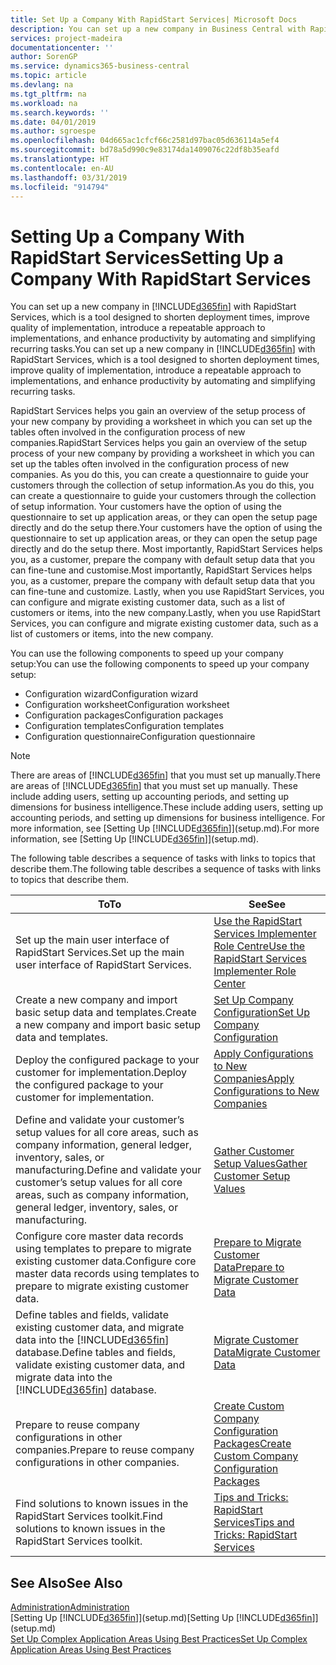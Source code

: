 ```yaml
---
title: Set Up a Company With RapidStart Services| Microsoft Docs
description: You can set up a new company in Business Central with RapidStart services, which is a tool designed to shorten deployment times, improve quality of implementation, introduce a repeatable approach to implementations, and enhance productivity by automating and simplifying recurring tasks.
services: project-madeira
documentationcenter: ''
author: SorenGP
ms.service: dynamics365-business-central
ms.topic: article
ms.devlang: na
ms.tgt_pltfrm: na
ms.workload: na
ms.search.keywords: ''
ms.date: 04/01/2019
ms.author: sgroespe
ms.openlocfilehash: 04d665ac1cfcf66c2581d97bac05d636114a5ef4
ms.sourcegitcommit: bd78a5d990c9e83174da1409076c22df8b35eafd
ms.translationtype: HT
ms.contentlocale: en-AU
ms.lasthandoff: 03/31/2019
ms.locfileid: "914794"
---
```

# <a name="setting-up-a-company-with-rapidstart-services"></a><span data-ttu-id="1a726-103">Setting Up a Company With RapidStart Services</span><span class="sxs-lookup"><span data-stu-id="1a726-103">Setting Up a Company With RapidStart Services</span></span>
<span data-ttu-id="1a726-104">You can set up a new company in [!INCLUDE[d365fin](includes/d365fin_md.md)] with RapidStart Services, which is a tool designed to shorten deployment times, improve quality of implementation, introduce a repeatable approach to implementations, and enhance productivity by automating and simplifying recurring tasks.</span><span class="sxs-lookup"><span data-stu-id="1a726-104">You can set up a new company in [!INCLUDE[d365fin](includes/d365fin_md.md)] with RapidStart Services, which is a tool designed to shorten deployment times, improve quality of implementation, introduce a repeatable approach to implementations, and enhance productivity by automating and simplifying recurring tasks.</span></span>  

<span data-ttu-id="1a726-105">RapidStart Services helps you gain an overview of the setup process of your new company by providing a worksheet in which you can set up the tables often involved in the configuration process of new companies.</span><span class="sxs-lookup"><span data-stu-id="1a726-105">RapidStart Services helps you gain an overview of the setup process of your new company by providing a worksheet in which you can set up the tables often involved in the configuration process of new companies.</span></span> <span data-ttu-id="1a726-106">As you do this, you can create a questionnaire to guide your customers through the collection of setup information.</span><span class="sxs-lookup"><span data-stu-id="1a726-106">As you do this, you can create a questionnaire to guide your customers through the collection of setup information.</span></span> <span data-ttu-id="1a726-107">Your customers have the option of using the questionnaire to set up application areas, or they can open the setup page directly and do the setup there.</span><span class="sxs-lookup"><span data-stu-id="1a726-107">Your customers have the option of using the questionnaire to set up application areas, or they can open the setup page directly and do the setup there.</span></span> <span data-ttu-id="1a726-108">Most importantly, RapidStart Services helps you, as a customer, prepare the company with default setup data that you can fine-tune and customise.</span><span class="sxs-lookup"><span data-stu-id="1a726-108">Most importantly, RapidStart Services helps you, as a customer, prepare the company with default setup data that you can fine-tune and customize.</span></span> <span data-ttu-id="1a726-109">Lastly, when you use RapidStart Services, you can configure and migrate existing customer data, such as a list of customers or items, into the new company.</span><span class="sxs-lookup"><span data-stu-id="1a726-109">Lastly, when you use RapidStart Services, you can configure and migrate existing customer data, such as a list of customers or items, into the new company.</span></span>

<span data-ttu-id="1a726-110">You can use the following components to speed up your company setup:</span><span class="sxs-lookup"><span data-stu-id="1a726-110">You can use the following components to speed up your company setup:</span></span>  

-   <span data-ttu-id="1a726-111">Configuration wizard</span><span class="sxs-lookup"><span data-stu-id="1a726-111">Configuration wizard</span></span>  
-   <span data-ttu-id="1a726-112">Configuration worksheet</span><span class="sxs-lookup"><span data-stu-id="1a726-112">Configuration worksheet</span></span>  
-   <span data-ttu-id="1a726-113">Configuration packages</span><span class="sxs-lookup"><span data-stu-id="1a726-113">Configuration packages</span></span>  
-   <span data-ttu-id="1a726-114">Configuration templates</span><span class="sxs-lookup"><span data-stu-id="1a726-114">Configuration templates</span></span>  
-   <span data-ttu-id="1a726-115">Configuration questionnaire</span><span class="sxs-lookup"><span data-stu-id="1a726-115">Configuration questionnaire</span></span>  

> [!Note]  
>  <span data-ttu-id="1a726-116">There are areas of [!INCLUDE[d365fin](includes/d365fin_md.md)] that you must set up manually.</span><span class="sxs-lookup"><span data-stu-id="1a726-116">There are areas of [!INCLUDE[d365fin](includes/d365fin_md.md)] that you must set up manually.</span></span> <span data-ttu-id="1a726-117">These include adding users, setting up accounting periods, and setting up dimensions for business intelligence.</span><span class="sxs-lookup"><span data-stu-id="1a726-117">These include adding users, setting up accounting periods, and setting up dimensions for business intelligence.</span></span> <span data-ttu-id="1a726-118">For more information, see [Setting Up [!INCLUDE[d365fin](includes/d365fin_md.md)]](setup.md).</span><span class="sxs-lookup"><span data-stu-id="1a726-118">For more information, see [Setting Up [!INCLUDE[d365fin](includes/d365fin_md.md)]](setup.md).</span></span>

 <span data-ttu-id="1a726-119">The following table describes a sequence of tasks with links to topics that describe them.</span><span class="sxs-lookup"><span data-stu-id="1a726-119">The following table describes a sequence of tasks with links to topics that describe them.</span></span>

|<span data-ttu-id="1a726-120">**To**</span><span class="sxs-lookup"><span data-stu-id="1a726-120">**To**</span></span>|<span data-ttu-id="1a726-121">**See**</span><span class="sxs-lookup"><span data-stu-id="1a726-121">**See**</span></span>|  
|------------|-------------|  
|<span data-ttu-id="1a726-122">Set up the main user interface of RapidStart Services.</span><span class="sxs-lookup"><span data-stu-id="1a726-122">Set up the main user interface of RapidStart Services.</span></span>|[<span data-ttu-id="1a726-123">Use the RapidStart Services Implementer Role Centre</span><span class="sxs-lookup"><span data-stu-id="1a726-123">Use the RapidStart Services Implementer Role Center</span></span>](admin-how-to-use-the-rapidstart-services-role-center-to-track-progress.md)|  
|<span data-ttu-id="1a726-124">Create a new company and import basic setup data and templates.</span><span class="sxs-lookup"><span data-stu-id="1a726-124">Create a new company and import basic setup data and templates.</span></span>|[<span data-ttu-id="1a726-125">Set Up Company Configuration</span><span class="sxs-lookup"><span data-stu-id="1a726-125">Set Up Company Configuration</span></span>](admin-set-up-company-configuration.md)|  
|<span data-ttu-id="1a726-126">Deploy the configured package to your customer for implementation.</span><span class="sxs-lookup"><span data-stu-id="1a726-126">Deploy the configured package to your customer for implementation.</span></span>|[<span data-ttu-id="1a726-127">Apply Configurations to New Companies</span><span class="sxs-lookup"><span data-stu-id="1a726-127">Apply Configurations to New Companies</span></span>](admin-apply-configuration-to-new-companies.md)|
|<span data-ttu-id="1a726-128">Define and validate your customer’s setup values for all core areas, such as company information, general ledger, inventory, sales, or manufacturing.</span><span class="sxs-lookup"><span data-stu-id="1a726-128">Define and validate your customer’s setup values for all core areas, such as company information, general ledger, inventory, sales, or manufacturing.</span></span>|[<span data-ttu-id="1a726-129">Gather Customer Setup Values</span><span class="sxs-lookup"><span data-stu-id="1a726-129">Gather Customer Setup Values</span></span>](admin-gather-customer-setup-values.md)|  
|<span data-ttu-id="1a726-130">Configure core master data records using templates to prepare to migrate existing customer data.</span><span class="sxs-lookup"><span data-stu-id="1a726-130">Configure core master data records using templates to prepare to migrate existing customer data.</span></span>|[<span data-ttu-id="1a726-131">Prepare to Migrate Customer Data</span><span class="sxs-lookup"><span data-stu-id="1a726-131">Prepare to Migrate Customer Data</span></span>](admin-use-templates-to-prepare-customer-data-for-migration.md)|  
|<span data-ttu-id="1a726-132">Define tables and fields, validate existing customer data, and migrate data into the [!INCLUDE[d365fin](includes/d365fin_md.md)] database.</span><span class="sxs-lookup"><span data-stu-id="1a726-132">Define tables and fields, validate existing customer data, and migrate data into the [!INCLUDE[d365fin](includes/d365fin_md.md)] database.</span></span>|[<span data-ttu-id="1a726-133">Migrate Customer Data</span><span class="sxs-lookup"><span data-stu-id="1a726-133">Migrate Customer Data</span></span>](admin-migrate-customer-data.md)|
|<span data-ttu-id="1a726-134">Prepare to reuse company configurations in other companies.</span><span class="sxs-lookup"><span data-stu-id="1a726-134">Prepare to reuse company configurations in other companies.</span></span>|[<span data-ttu-id="1a726-135">Create Custom Company Configuration Packages</span><span class="sxs-lookup"><span data-stu-id="1a726-135">Create Custom Company Configuration Packages</span></span>](admin-how-to-create-custom-company-configuration-packages.md)|
|<span data-ttu-id="1a726-136">Find solutions to known issues in the RapidStart Services toolkit.</span><span class="sxs-lookup"><span data-stu-id="1a726-136">Find solutions to known issues in the RapidStart Services toolkit.</span></span>|[<span data-ttu-id="1a726-137">Tips and Tricks: RapidStart Services</span><span class="sxs-lookup"><span data-stu-id="1a726-137">Tips and Tricks: RapidStart Services</span></span>](admin-tips-and-tricks-rapidstart-services.md)|  

## <a name="see-also"></a><span data-ttu-id="1a726-138">See Also</span><span class="sxs-lookup"><span data-stu-id="1a726-138">See Also</span></span>  
[<span data-ttu-id="1a726-139">Administration</span><span class="sxs-lookup"><span data-stu-id="1a726-139">Administration</span></span>](admin-setup-and-administration.md)  
<span data-ttu-id="1a726-140">[Setting Up [!INCLUDE[d365fin](includes/d365fin_md.md)]](setup.md)</span><span class="sxs-lookup"><span data-stu-id="1a726-140">[Setting Up [!INCLUDE[d365fin](includes/d365fin_md.md)]](setup.md)</span></span>  
[<span data-ttu-id="1a726-141">Set Up Complex Application Areas Using Best Practices</span><span class="sxs-lookup"><span data-stu-id="1a726-141">Set Up Complex Application Areas Using Best Practices</span></span>](set-up-complex-application-areas-using-best-practices.md)   
